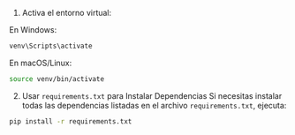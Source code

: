 1. Activa el entorno virtual:

En Windows:

```bash
venv\Scripts\activate
```

En macOS/Linux:
```bash
source venv/bin/activate
```

2. Usar `requirements.txt` para Instalar Dependencias
Si necesitas instalar todas las dependencias listadas en el archivo `requirements.txt`, ejecuta:

```bash
pip install -r requirements.txt
```

